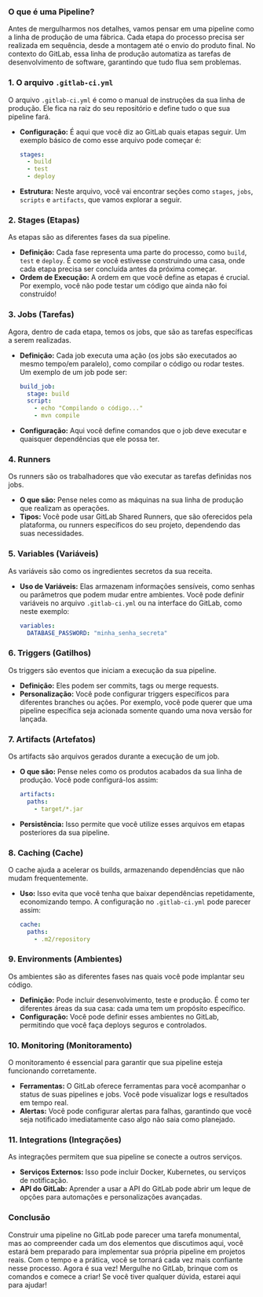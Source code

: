 ### O que é uma Pipeline?

Antes de mergulharmos nos detalhes, vamos pensar em uma pipeline como a linha de produção de uma fábrica. Cada etapa do processo precisa ser realizada em sequência, desde a montagem até o envio do produto final. No contexto do GitLab, essa linha de produção automatiza as tarefas de desenvolvimento de software, garantindo que tudo flua sem problemas.

### 1. **O arquivo `.gitlab-ci.yml`**

O arquivo `.gitlab-ci.yml` é como o manual de instruções da sua linha de produção. Ele fica na raiz do seu repositório e define tudo o que sua pipeline fará.

- **Configuração:** É aqui que você diz ao GitLab quais etapas seguir. Um exemplo básico de como esse arquivo pode começar é:

  ```yaml
  stages:
    - build
    - test
    - deploy
  ```

- **Estrutura:** Neste arquivo, você vai encontrar seções como `stages`, `jobs`, `scripts` e `artifacts`, que vamos explorar a seguir.

### 2. **Stages (Etapas)**

As etapas são as diferentes fases da sua pipeline.

- **Definição:** Cada fase representa uma parte do processo, como `build`, `test` e `deploy`. É como se você estivesse construindo uma casa, onde cada etapa precisa ser concluída antes da próxima começar.
- **Ordem de Execução:** A ordem em que você define as etapas é crucial. Por exemplo, você não pode testar um código que ainda não foi construído!

### 3. **Jobs (Tarefas)**

Agora, dentro de cada etapa, temos os jobs, que são as tarefas específicas a serem realizadas.

- **Definição:** Cada job executa uma ação (os jobs são executados ao mesmo tempo/em paralelo), como compilar o código ou rodar testes. Um exemplo de um job pode ser:

  ```yaml
  build_job:
    stage: build
    script:
      - echo "Compilando o código..."
      - mvn compile
  ```

- **Configuração:** Aqui você define comandos que o job deve executar e quaisquer dependências que ele possa ter.

### 4. **Runners**

Os runners são os trabalhadores que vão executar as tarefas definidas nos jobs.

- **O que são:** Pense neles como as máquinas na sua linha de produção que realizam as operações.
- **Tipos:** Você pode usar GitLab Shared Runners, que são oferecidos pela plataforma, ou runners específicos do seu projeto, dependendo das suas necessidades.

### 5. **Variables (Variáveis)**

As variáveis são como os ingredientes secretos da sua receita.

- **Uso de Variáveis:** Elas armazenam informações sensíveis, como senhas ou parâmetros que podem mudar entre ambientes. Você pode definir variáveis no arquivo `.gitlab-ci.yml` ou na interface do GitLab, como neste exemplo:

  ```yaml
  variables:
    DATABASE_PASSWORD: "minha_senha_secreta"
  ```

### 6. **Triggers (Gatilhos)**

Os triggers são eventos que iniciam a execução da sua pipeline.

- **Definição:** Eles podem ser commits, tags ou merge requests.
- **Personalização:** Você pode configurar triggers específicos para diferentes branches ou ações. Por exemplo, você pode querer que uma pipeline específica seja acionada somente quando uma nova versão for lançada.

### 7. **Artifacts (Artefatos)**

Os artifacts são arquivos gerados durante a execução de um job.

- **O que são:** Pense neles como os produtos acabados da sua linha de produção. Você pode configurá-los assim:

  ```yaml
  artifacts:
    paths:
      - target/*.jar
  ```

- **Persistência:** Isso permite que você utilize esses arquivos em etapas posteriores da sua pipeline.

### 8. **Caching (Cache)**

O cache ajuda a acelerar os builds, armazenando dependências que não mudam frequentemente.

- **Uso:** Isso evita que você tenha que baixar dependências repetidamente, economizando tempo. A configuração no `.gitlab-ci.yml` pode parecer assim:

  ```yaml
  cache:
    paths:
      - .m2/repository
  ```

### 9. **Environments (Ambientes)**

Os ambientes são as diferentes fases nas quais você pode implantar seu código.

- **Definição:** Pode incluir desenvolvimento, teste e produção. É como ter diferentes áreas da sua casa: cada uma tem um propósito específico.
- **Configuração:** Você pode definir esses ambientes no GitLab, permitindo que você faça deploys seguros e controlados.

### 10. **Monitoring (Monitoramento)**

O monitoramento é essencial para garantir que sua pipeline esteja funcionando corretamente.

- **Ferramentas:** O GitLab oferece ferramentas para você acompanhar o status de suas pipelines e jobs. Você pode visualizar logs e resultados em tempo real.
- **Alertas:** Você pode configurar alertas para falhas, garantindo que você seja notificado imediatamente caso algo não saia como planejado.

### 11. **Integrations (Integrações)**

As integrações permitem que sua pipeline se conecte a outros serviços.

- **Serviços Externos:** Isso pode incluir Docker, Kubernetes, ou serviços de notificação.
- **API do GitLab:** Aprender a usar a API do GitLab pode abrir um leque de opções para automações e personalizações avançadas.

### Conclusão

Construir uma pipeline no GitLab pode parecer uma tarefa monumental, mas ao compreender cada um dos elementos que discutimos aqui, você estará bem preparado para implementar sua própria pipeline em projetos reais. Com o tempo e a prática, você se tornará cada vez mais confiante nesse processo. Agora é sua vez! Mergulhe no GitLab, brinque com os comandos e comece a criar! Se você tiver qualquer dúvida, estarei aqui para ajudar!
